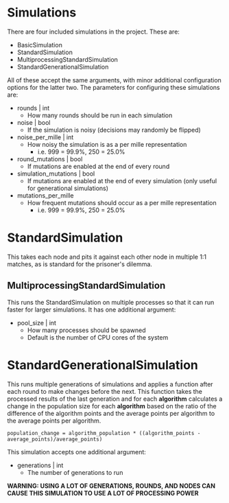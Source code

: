 # Simulations
There are four included simulations in the project.
These are:
* BasicSimulation
* StandardSimulation
* MultiprocessingStandardSimulation
* StandardGenerationalSimulation

All of these accept the same arguments, with minor additional configuration options for the latter two.
The parameters for configuring these simulations are:
* rounds | int
  * How many rounds should be run in each simulation
* noise | bool
  * If the simulation is noisy (decisions may randomly be flipped)
* noise_per_mille | int
  * How noisy the simulation is as a per mille representation
    * i.e. 999 = 99.9%, 250 = 25.0%
* round_mutations | bool
  * If mutations are enabled at the end of every round
* simulation_mutations | bool
  * If mutations are enabled at the end of every simulation (only useful for generational simulations)
* mutations_per_mille
  * How frequent mutations should occur as a per mille representation
    * i.e. 999 = 99.9%, 250 = 25.0%

# StandardSimulation
This takes each node and pits it against each other node in multiple 1:1 matches, as is standard for the prisoner's
dilemma.

## MultiprocessingStandardSimulation
This runs the StandardSimulation on multiple processes so that it can run faster for larger simulations.
It has one additional argument:
* pool_size | int
  * How many processes should be spawned
  * Default is the number of CPU cores of the system

# StandardGenerationalSimulation
This runs multiple generations of simulations and applies a function after each round to make changes before the next.
This function takes the processed results of the last generation and for each __algorithm__ calculates a change in the
population size for each __algorithm__ based on the ratio of the difference of the algorithm points and the average
points per algorithm to the average points per algorithm.

    population_change = algorithm_population * ((algorithm_points - average_points)/average_points)

This simulation accepts one additional argument:
* generations | int
  * The number of generations to run

**WARNING: USING A LOT OF GENERATIONS, ROUNDS, AND NODES CAN CAUSE THIS SIMULATION TO USE A LOT OF PROCESSING POWER**
